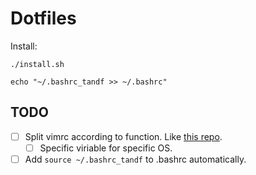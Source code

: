 # Dotfiles
Install:

```./install.sh```

```echo "~/.bashrc_tandf >> ~/.bashrc"```


## TODO
- [ ] Split vimrc according to function. Like [this repo](https://github.com/skywind3000/vim-init).
  - [ ] Specific viriable for specific OS.
- [ ] Add `source ~/.bashrc_tandf` to .bashrc automatically.
